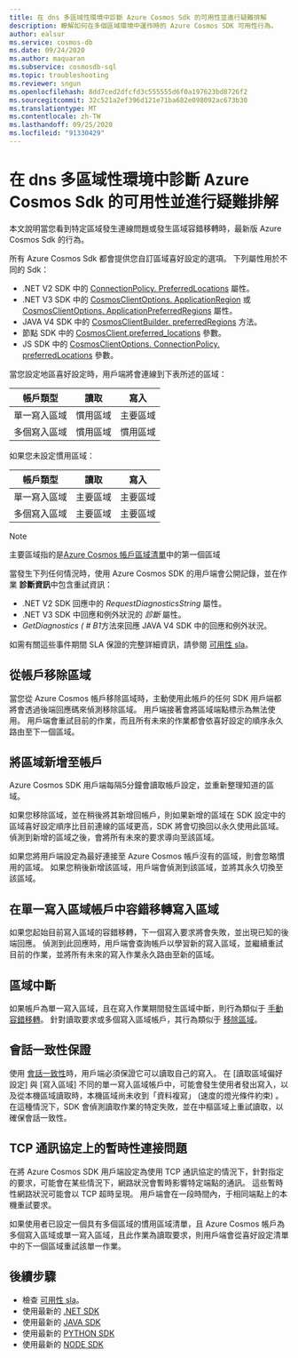 ```yaml
---
title: 在 dns 多區域性環境中診斷 Azure Cosmos Sdk 的可用性並進行疑難排解
description: 瞭解如何在多個區域環境中運作時的 Azure Cosmos SDK 可用性行為。
author: ealsur
ms.service: cosmos-db
ms.date: 09/24/2020
ms.author: maquaran
ms.subservice: cosmosdb-sql
ms.topic: troubleshooting
ms.reviewer: sngun
ms.openlocfilehash: 8dd7ced2dfcfd3c555555d6f0a197623bd8726f2
ms.sourcegitcommit: 32c521a2ef396d121e71ba682e098092ac673b30
ms.translationtype: MT
ms.contentlocale: zh-TW
ms.lasthandoff: 09/25/2020
ms.locfileid: "91330429"
---
```

# <a name="diagnose-and-troubleshoot-the-availability-of-azure-cosmos-sdks-in-multiregional-environments"></a>在 dns 多區域性環境中診斷 Azure Cosmos Sdk 的可用性並進行疑難排解

本文說明當您看到特定區域發生連線問題或發生區域容錯移轉時，最新版 Azure Cosmos Sdk 的行為。

所有 Azure Cosmos Sdk 都會提供您自訂區域喜好設定的選項。 下列屬性用於不同的 Sdk：

* .NET V2 SDK 中的 [ConnectionPolicy. PreferredLocations](/dotnet/api/microsoft.azure.documents.client.connectionpolicy.preferredlocations) 屬性。
* .NET V3 SDK 中的 [CosmosClientOptions. ApplicationRegion](/dotnet/api/microsoft.azure.cosmos.cosmosclientoptions.applicationregion) 或 [CosmosClientOptions. ApplicationPreferredRegions](/dotnet/api/microsoft.azure.cosmos.cosmosclientoptions.applicationpreferredregions) 屬性。
* JAVA V4 SDK 中的 [CosmosClientBuilder. preferredRegions](/java/api/com.azure.cosmos.cosmosclientbuilder.preferredregions) 方法。
* 節點 SDK 中的 [CosmosClient.preferred_locations](/python/api/azure-cosmos/azure.cosmos.cosmos_client.cosmosclient) 參數。
* JS SDK 中的 [CosmosClientOptions. ConnectionPolicy. preferredLocations](/javascript/api/@azure/cosmos/connectionpolicy#preferredlocations) 參數。

當您設定地區喜好設定時，用戶端將會連線到下表所述的區域：

|帳戶類型 |讀取 |寫入 |
|------------------------|--|--|
| 單一寫入區域 | 慣用區域 | 主要區域  |
| 多個寫入區域 | 慣用區域 | 慣用區域  |

如果您未設定慣用區域：

|帳戶類型 |讀取 |寫入 |
|------------------------|--|--|
| 單一寫入區域 | 主要區域 | 主要區域 |
| 多個寫入區域 | 主要區域  | 主要區域  |

> [!NOTE]
> 主要區域指的是[Azure Cosmos 帳戶區域清單](distribute-data-globally.md)中的第一個區域

當發生下列任何情況時，使用 Azure Cosmos SDK 的用戶端會公開記錄，並在作業 **診斷資訊**中包含重試資訊：

* .NET V2 SDK 回應中的 *RequestDiagnosticsString* 屬性。
* .NET V3 SDK 中回應和例外狀況的 *診斷* 屬性。
* *GetDiagnostics ( # B1*方法來回應 JAVA V4 SDK 中的回應和例外狀況。

如需有關這些事件期間 SLA 保證的完整詳細資訊，請參閱 [可用性 sla](high-availability.md#slas-for-availability)。

## <a name="removing-a-region-from-the-account"></a><a id="remove-region"></a>從帳戶移除區域

當您從 Azure Cosmos 帳戶移除區域時，主動使用此帳戶的任何 SDK 用戶端都將會透過後端回應碼來偵測移除區域。 用戶端接著會將區域端點標示為無法使用。 用戶端會重試目前的作業，而且所有未來的作業都會依喜好設定的順序永久路由至下一個區域。

## <a name="adding-a-region-to-an-account"></a>將區域新增至帳戶

Azure Cosmos SDK 用戶端每隔5分鐘會讀取帳戶設定，並重新整理知道的區域。

如果您移除區域，並在稍後將其新增回帳戶，則如果新增的區域在 SDK 設定中的區域喜好設定順序比目前連線的區域更高，SDK 將會切換回以永久使用此區域。 偵測到新增的區域之後，會將所有未來的要求導向至該區域。

如果您將用戶端設定為最好連接至 Azure Cosmos 帳戶沒有的區域，則會忽略慣用的區域。 如果您稍後新增該區域，用戶端會偵測到該區域，並將其永久切換至該區域。

## <a name="failover-the-write-region-in-a-single-write-region-account"></a><a id="manual-failover-single-region"></a>在單一寫入區域帳戶中容錯移轉寫入區域

如果您起始目前寫入區域的容錯移轉，下一個寫入要求將會失敗，並出現已知的後端回應。 偵測到此回應時，用戶端會查詢帳戶以學習新的寫入區域，並繼續重試目前的作業，並將所有未來的寫入作業永久路由至新的區域。

## <a name="regional-outage"></a>區域中斷

如果帳戶為單一寫入區域，且在寫入作業期間發生區域中斷，則行為類似于 [手動容錯移轉](#manual-failover-single-region)。 針對讀取要求或多個寫入區域帳戶，其行為類似于 [移除區域](#remove-region)。

## <a name="session-consistency-guarantees"></a>會話一致性保證

使用 [會話一致性](consistency-levels.md#guarantees-associated-with-consistency-levels)時，用戶端必須保證它可以讀取自己的寫入。 在 [讀取區域偏好設定] 與 [寫入區域] 不同的單一寫入區域帳戶中，可能會發生使用者發出寫入，以及從本機區域讀取時，本機區域尚未收到「資料複寫」 (速度的燈光條件約束) 。 在這種情況下，SDK 會偵測讀取作業的特定失敗，並在中樞區域上重試讀取，以確保會話一致性。

## <a name="transient-connectivity-issues-on-tcp-protocol"></a>TCP 通訊協定上的暫時性連接問題

在將 Azure Cosmos SDK 用戶端設定為使用 TCP 通訊協定的情況下，針對指定的要求，可能會在某些情況下，網路狀況會暫時影響特定端點的通訊。 這些暫時性網路狀況可能會以 TCP 超時呈現。 用戶端會在一段時間內，于相同端點上的本機重試要求。

如果使用者已設定一個具有多個區域的慣用區域清單，且 Azure Cosmos 帳戶為多個寫入區域或單一寫入區域，且此作業為讀取要求，則用戶端會從喜好設定清單中的下一個區域重試該單一作業。

## <a name="next-steps"></a>後續步驟

* 檢查 [可用性 sla](high-availability.md#slas-for-availability)。
* 使用最新的 [.NET SDK](sql-api-sdk-dotnet-standard.md)
* 使用最新的 [JAVA SDK](sql-api-sdk-java-v4.md)
* 使用最新的 [PYTHON SDK](sql-api-sdk-python.md)
* 使用最新的 [NODE SDK](sql-api-sdk-node.md)
